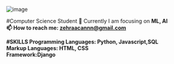 ![image](https://user-images.githubusercontent.com/61902608/175331105-5472035b-54ca-4bbb-aac7-87865335625c.png)

<!--
**zehracan/zehracan** is a ✨ _special_ ✨ repository because its `README.md` (this file) appears on your GitHub profile.

Here are some ideas to get you started:

- 🔭 I’m currently working on ...
- 🌱 I’m currently learning ...
- 👯 I’m looking to collaborate on ...
- 🤔 I’m looking for help with ...
- 💬 Ask me about ...
- 📫 How to reach me: ...
- 😄 Pronouns: ...
- ⚡ Fun fact: ...
-->
#Computer Science Student
🌱 Currently I am focusing on <b>ML, AI<b> <br>
📫 How to reach me: zehraacannn@gmail.com <br>
 
 #SKILLS
 <b>Programming Languages:<b> Python, Javascript,SQL<br>
 <b>Markup Languages:<b> HTML, CSS<br>
 Framework:Django<br>
  

